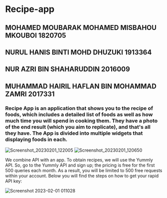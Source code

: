 # Recipe-app

## MOHAMED MOUBARAK MOHAMED MISBAHOU MKOUBOI 1820705
## NURUL HANIS BINTI MOHD DHUZUKI 1913364
## NUR AZRI BIN SHAHARUDDIN 2016009
## MUHAMMAD HAIRIL HAFLAN BIN MOHAMMAD ZAMRI 2017331

### Recipe App is an application that shows you to the recipe of foods, which includes a detailed list of foods as well as how much time you will spend in cooking them. They have a photo of the end result (which you aim to replicate), and that's all they have. The App is divided into multiple widgets that displaying foods in each.

![Screenshot_20230201_122005](https://user-images.githubusercontent.com/74138378/215833298-d075be68-da13-4529-9aed-76fe57c02386.png)
![Screenshot_20230201_120650](https://user-images.githubusercontent.com/74138378/215833307-2f301685-938a-494e-8a2d-843c01b8980f.png)


We combine API with an app. To obtain recipes, we will use the Yummly API. So, go to the Yummly API and sign up; the pricing is free for the first 500 queries each month. As a result, you will be limited to 500 free requests within your account. Below you will find the steps on how to get your rapid API key:

![Screenshot 2023-02-01 011028](https://user-images.githubusercontent.com/74138378/215833248-75ce1ed2-36db-43bb-b5fe-38794c933bca.png)

